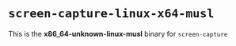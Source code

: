 # `screen-capture-linux-x64-musl`

This is the **x86_64-unknown-linux-musl** binary for `screen-capture`
